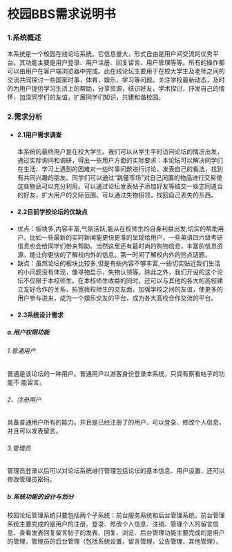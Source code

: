 # 校园BBS需求说明书
### 1.系统概述 
本系统是一个校园在线论坛系统。它信息量大，形式自由是用户间交流的优秀平台。其功能主要是用户登录、用户注册、回复留言、用户管理等等。所有的操作都可以由用户在客户端浏览器中完成。此在线论坛主要用于在校大学生及老师之间的交流共同探讨一些国家时事，体育，娱乐，学习等问题。关注学校最新动态，及时的为用户提供学习生活上的帮助，分享资源，结识好友，学术探讨，抒发自己的情怀，加深同学们的友谊，扩展同学们知识，共建和谐校园。
### 2.需求分析
- ####  2.1用户需求调查
    本系统的最终用户是在校大学生。我们可以从学生平时访问论坛的情况出发，通过实际询问和调研，得出一些用户方面的实际要求：本论坛可以解决同学们在生活、学习上遇到的困难对一些时事问题进行讨论，发表自己的看法，找到有共同兴趣的朋友。同学们可以通过“跳骚市场”对自己闲置的物品进行交易使这些物品可以充分利用。可以通过论坛发表帖子添加好友等结交一些志同道合的好友，扩大用户的交际范围。可以通过失物招领，找回自己丢失的东西。

- #### 2.2目前学校论坛的优缺点
* 优点：板块多,内容丰富,气氛活跃,能从在校师生的自身利益出发,切实的帮助用户。比如一些最新的实时新闻能更快更准的呈现给用户，一些英语四六级考研信息也会给同学们带来帮助。当然这里还有最时尚的购物信息，丰富的信息资源，能让你更快的了解校内外的信息。第一时间了解校内外的热点话题。
* 缺点：虽然论坛的板块比较多,但是有些内容不够丰富,一些切实贴近我们生活的小问题没有体现，像寻物启示，失物认领等。除此之外，我们开设的这个论坛不仅限于本校师生。在本校师生收益的同时，还可以与其他的各大的高校建立友好合作的关系，拓宽我校师生的交友面，加强学校之间的友谊，使更多的用户参与进来，成为一个娱乐交友的平台，成为各大高校合作交流的平台。 

- #### 2.3系统设计需求
##### a.用户权限功能 
###### 1.普通用户 
   普通是该论坛的一种用户。普通用户以游客身份登录本系统，只具有察看帖子的功能不  能留言。 
   ###### 2、注册用户 
     
具备普通用户所有的能力。并且是已经注册了的用户、可以登录、修改个人信息，并且可以发表留言。

###### 3.管理员 
     
管理员登录以后可以对论坛系统进行管理包括论坛的基本信息、用户设置，还可以修改管理员密码。
    
 ##### b.系统功能的设计与划分
  
校园论坛管理系统只要包括两个子系统：前台服务系统和后台管理系统。前台管理系统主要完成的是用户的注册、登录、修改个人信息、注销、管理个人的留言信息、查看发表回复留言帖子的发表、回复、浏览、后台管理功能主要完成的是用户的管理，管理员的后台管理（包括系统设置，留言管理，公告管理，其他管理）。